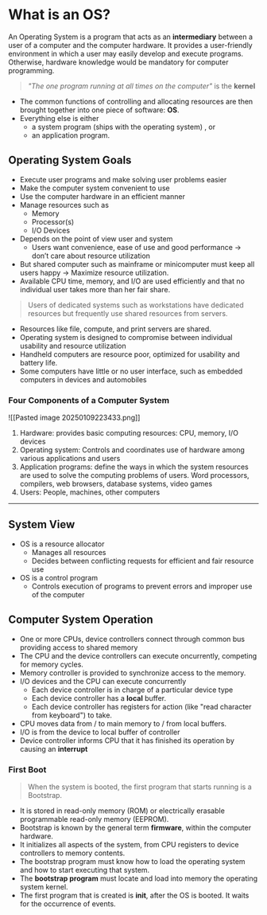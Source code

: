 # What is an OS?

An Operating System is a program that acts as an **intermediary** between a user of a computer and the computer hardware. It provides a user-friendly environment in which a user may easily develop and execute programs. Otherwise, hardware knowledge would be mandatory for computer programming.

> *"The one program running at all times on the computer"* is the **kernel**

- The common functions of controlling and allocating resources are then brought together into one piece of software: **OS**.
- Everything else is either
	- a system program (ships with the operating system) , or
	- an application program.

## Operating System Goals

- Execute user programs and make solving user problems easier
- Make the computer system convenient to use
- Use the computer hardware in an efficient manner
- Manage resources such as
	-  Memory
	-  Processor(s)
	-  I/O Devices
- Depends on the point of view user and system
	-  Users want convenience, ease of use and good performance -> don’t care about resource utilization
- But shared computer such as mainframe or minicomputer must keep all users happy -> Maximize resource utilization.
- Available CPU time, memory, and I/O are used efficiently and that no individual user takes more than her fair share.

> Users of dedicated systems such as workstations have dedicated resources but frequently use shared resources from servers.

- Resources like file, compute, and print servers are shared.
- Operating system is designed to compromise between individual usability and resource utilization
- Handheld computers are resource poor, optimized for usability and battery life.
- Some computers have little or no user interface, such as embedded computers in devices and automobiles

### Four Components of a Computer System

![[Pasted image 20250109223433.png]]

1. Hardware: provides basic computing resources: CPU, memory, I/O devices
2. Operating system: Controls and coordinates use of hardware among various applications and users
3. Application programs: define the ways in which the system resources are used to solve the computing problems of users. Word processors, compilers, web browsers, database systems, video games
4. Users: People, machines, other computers

---

## System View

- OS is a resource allocator
	- Manages all resources
	- Decides between conflicting requests for efficient and fair resource use
- OS is a control program
	- Controls execution of programs to prevent errors and improper use of the computer

## Computer System Operation

- One or more CPUs, device controllers connect through common bus providing access to shared memory
- The CPU and the device controllers can execute oncurrently, competing for memory cycles.
- Memory controller is provided to synchronize access to the memory.
- I/O devices and the CPU can execute concurrently
	-  Each device controller is in charge of a particular device type
	-  Each device controller has a **local** buffer.
	-  Each device controller has registers for action (like "read character from keyboard") to take.
-  CPU moves data from / to main memory to / from local buffers.
-  I/O is from the device to local buffer of controller
-  Device controller informs CPU that it has finished its operation by causing an **interrupt**

### First Boot

> When the system is booted, the first program that starts running is a Bootstrap.

- It is stored in read-only memory (ROM) or electrically erasable programmable read-only memory (EEPROM).
- Bootstrap is known by the general term **firmware**, within the computer hardware.
- It initializes all aspects of the system, from CPU registers to device controllers to memory contents.
- The bootstrap program must know how to load the operating system and how to start executing that system.
- The **bootstrap program** must locate and load into memory the operating system kernel.
- The first program that is created is **init**, after the OS is booted. It waits for the occurrence of events.